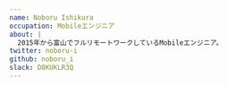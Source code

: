```yaml
---
name: Noboru Ishikura
occupation: Mobileエンジニア
about: |
  2015年から富山でフルリモートワークしているMobileエンジニア。
twitter: noboru-i
github: noboru_i
slack: D8KUKLR3Q
---
```

